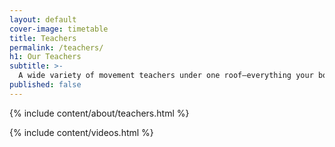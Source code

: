 ```yaml
---
layout: default
cover-image: timetable
title: Teachers
permalink: /teachers/
h1: Our Teachers
subtitle: >-
  A wide variety of movement teachers under one roof—everything your body needs to feel good.
published: false
---
```


<div class="Longform" markdown="1">
{% include content/about/teachers.html %}
</div>

{% include content/videos.html %}